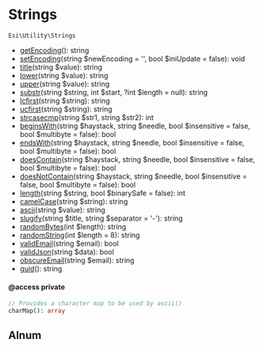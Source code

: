 # Strings

`Esi\Utility\Strings`

* [getEncoding](#getencoding)(): string
* [setEncoding](#setencoding)(string $newEncoding = '', bool $iniUpdate = false): void
* [title](#title)(string $value): string
* [lower](#lower)(string $value): string
* [upper](#upper)(string $value): string
* [substr](#substr)(string $string, int $start, ?int $length = null): string
* [lcfirst](#lcfirst)(string $string): string
* [ucfirst](#ucfirst)(string $string): string
* [strcasecmp](#strcasecmp)(string $str1, string $str2): int
* [beginsWith](#beginswith)(string $haystack, string $needle, bool $insensitive = false, bool $multibyte = false): bool
* [endsWith](#endswith)(string $haystack, string $needle, bool $insensitive = false, bool $multibyte = false): bool
* [doesContain](#doescontain)(string $haystack, string $needle, bool $insensitive = false, bool $multibyte = false): bool
* [doesNotContain](#doesnotcontain)(string $haystack, string $needle, bool $insensitive = false, bool $multibyte = false): bool
* [length](#length)(string $string, bool $binarySafe = false): int
* [camelCase](#camelcase)(string $string): string
* [ascii](#ascii)(string $value): string
* [slugify](#slugify)(string $title, string $separator = '-'): string
* [randomBytes](#randombytes)(int $length): string
* [randomString](#randomstring)(int $length = 8): string
* [validEmail](#validemail)(string $email): bool
* [validJson](#validjson)(string $data): bool
* [obscureEmail](#obscureemail)(string $email): string
* [guid](#guid)(): string

#### @access private
```php
// Provides a character map to be used by ascii()
charMap(): array
```


## Alnum



```php

```
